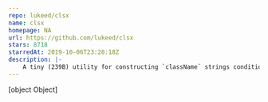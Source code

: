 ```yaml
---
repo: lukeed/clsx
name: clsx
homepage: NA
url: https://github.com/lukeed/clsx
stars: 8718
starredAt: 2019-10-06T23:28:18Z
description: |-
    A tiny (239B) utility for constructing `className` strings conditionally.
---
```


[object Object]
